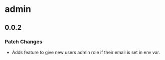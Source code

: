 # admin

## 0.0.2

### Patch Changes

- Adds feature to give new users admin role if their email is set in env var.

